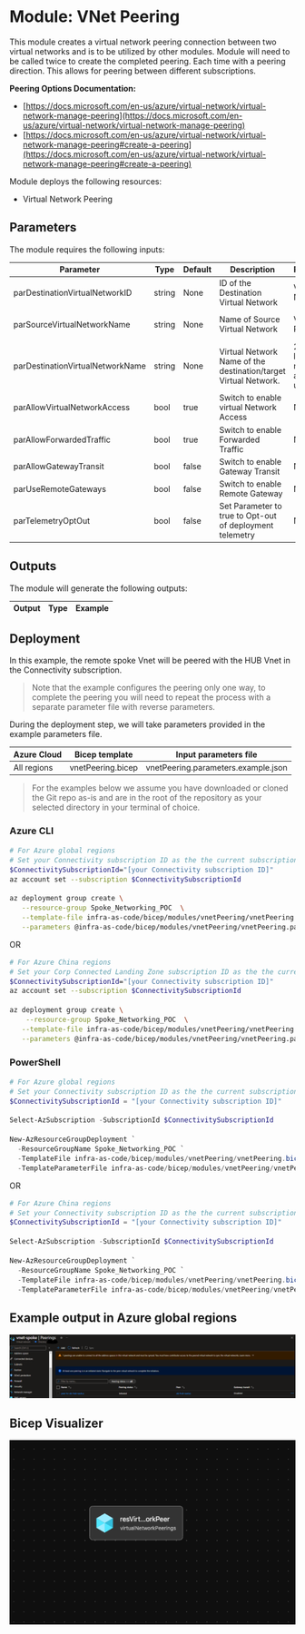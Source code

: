 # Module: VNet Peering

This module creates a virtual network peering connection between two virtual networks and is to be utilized by other modules. Module will need to be called twice to create the completed peering.  Each time with a peering direction. This allows for peering between different subscriptions.  

**Peering Options Documentation:**

- [https://docs.microsoft.com/en-us/azure/virtual-network/virtual-network-manage-peering](https://docs.microsoft.com/en-us/azure/virtual-network/virtual-network-manage-peering)
- [https://docs.microsoft.com/en-us/azure/virtual-network/virtual-network-manage-peering#create-a-peering](https://docs.microsoft.com/en-us/azure/virtual-network/virtual-network-manage-peering#create-a-peering)

Module deploys the following resources:

- Virtual Network Peering

## Parameters

The module requires the following inputs:

 | Parameter                        | Type   | Default | Description                                                     | Requirement                                  | Example         |
 | -------------------------------- | ------ | ------- | --------------------------------------------------------------- | -------------------------------------------- | --------------- |
 | parDestinationVirtualNetworkID   | string | None    | ID of the Destination Virtual Network                           | Valid Virtual Network ID                     |
 | parSourceVirtualNetworkName      | string | None    | Name of Source Virtual Network                                  | Valid Azure Region                           | alz-spk-eastus2 |
 | parDestinationVirtualNetworkName | string | None    | Virtual Network Name of the destination/target Virtual Network. | 2-64 char, letters, numbers, and underscores | alz-hub-eastus2 |
 | parAllowVirtualNetworkAccess     | bool   | true    | Switch to enable virtual Network Access                         | None                                         | true            |
 | parAllowForwardedTraffic         | bool   | true    | Switch to enable Forwarded Traffic                              | None                                         | true            |
 | parAllowGatewayTransit           | bool   | false   | Switch to enable Gateway Transit                                | None                                         | false           |
 | parUseRemoteGateways             | bool   | false   | Switch to enable Remote Gateway                                 | None                                         | false           |
 | parTelemetryOptOut               | bool   | false   | Set Parameter to true to Opt-out of deployment telemetry        | None                                         | false           |

## Outputs

The module will generate the following outputs:

| Output | Type | Example |
| ------ | ---- | ------- |

## Deployment

In this example, the remote spoke Vnet will be peered with the HUB Vnet in the Connectivity subscription. 

> Note that the example configures the peering only one way, to complete the peering you will need to repeat the process with a separate parameter file with reverse parameters. 

During the deployment step, we will take parameters provided in the example parameters file. 

 | Azure Cloud    | Bicep template      | Input parameters file                    |
 | -------------- | ------------------- | ---------------------------------------- |
 | All  regions | vnetPeering.bicep | vnetPeering.parameters.example.json    |

> For the examples below we assume you have downloaded or cloned the Git repo as-is and are in the root of the repository as your selected directory in your terminal of choice.

### Azure CLI
```bash
# For Azure global regions
# Set your Connectivity subscription ID as the the current subscription 
$ConnectivitySubscriptionId="[your Connectivity subscription ID]"
az account set --subscription $ConnectivitySubscriptionId

az deployment group create \
   --resource-group Spoke_Networking_POC  \
   --template-file infra-as-code/bicep/modules/vnetPeering/vnetPeering.bicep \
   --parameters @infra-as-code/bicep/modules/vnetPeering/vnetPeering.parameters.example.json 
```
OR
```bash
# For Azure China regions
# Set your Corp Connected Landing Zone subscription ID as the the current subscription 
$ConnectivitySubscriptionId="[your Connectivity subscription ID]"
az account set --subscription $ConnectivitySubscriptionId

az deployment group create \
    --resource-group Spoke_Networking_POC  \
   --template-file infra-as-code/bicep/modules/vnetPeering/vnetPeering.bicep \
   --parameters @infra-as-code/bicep/modules/vnetPeering/vnetPeering.parameters.example.json
```

### PowerShell

```powershell
# For Azure global regions
# Set your Connectivity subscription ID as the the current subscription 
$ConnectivitySubscriptionId = "[your Connectivity subscription ID]"

Select-AzSubscription -SubscriptionId $ConnectivitySubscriptionId

New-AzResourceGroupDeployment `
  -ResourceGroupName Spoke_Networking_POC `
  -TemplateFile infra-as-code/bicep/modules/vnetPeering/vnetPeering.bicep `
  -TemplateParameterFile infra-as-code/bicep/modules/vnetPeering/vnetPeering.parameters.example.json 
```
OR
```powershell
# For Azure China regions
# Set your Connectivity subscription ID as the the current subscription 
$ConnectivitySubscriptionId = "[your Connectivity subscription ID]"

Select-AzSubscription -SubscriptionId $ConnectivitySubscriptionId

New-AzResourceGroupDeployment `
  -ResourceGroupName Spoke_Networking_POC `
  -TemplateFile infra-as-code/bicep/modules/vnetPeering/vnetPeering.bicep `
  -TemplateParameterFile infra-as-code/bicep/modules/vnetPeering/vnetPeering.parameters.example.json
```

## Example output in Azure global regions

![Example Deployment Output](media/vnetPeeringExampleDeploymentOutput.png "Example Deployment Output in Azure global regions")

## Bicep Visualizer

![Bicep Visualizer](media/bicepVisualizer.png "Bicep Visualizer")
